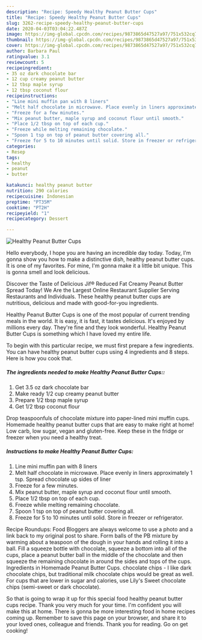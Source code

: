 ```yaml
---
description: "Recipe: Speedy Healthy Peanut Butter Cups"
title: "Recipe: Speedy Healthy Peanut Butter Cups"
slug: 3262-recipe-speedy-healthy-peanut-butter-cups
date: 2020-04-03T03:04:22.487Z
image: https://img-global.cpcdn.com/recipes/9873865d47527a97/751x532cq70/healthy-peanut-butter-cups-recipe-main-photo.jpg
thumbnail: https://img-global.cpcdn.com/recipes/9873865d47527a97/751x532cq70/healthy-peanut-butter-cups-recipe-main-photo.jpg
cover: https://img-global.cpcdn.com/recipes/9873865d47527a97/751x532cq70/healthy-peanut-butter-cups-recipe-main-photo.jpg
author: Barbara Paul
ratingvalue: 3.1
reviewcount: 5
recipeingredient:
- 35 oz dark chocolate bar
- 12 cup creamy peanut butter
- 12 tbsp maple syrup
- 12 tbsp coconut flour
recipeinstructions:
- "Line mini muffin pan with 8 liners"
- "Melt half chocolate in microwave. Place evenly in liners approximately 1 tsp. Spread chocolate up sides of liner"
- "Freeze for a few minutes."
- "Mix peanut butter, maple syrup and coconut flour until smooth."
- "Place 1/2 tbsp on top of each cup."
- "Freeze while melting remaining chocolate."
- "Spoon 1 tsp on top of peanut butter covering all."
- "Freeze for 5 to 10 minutes until solid. Store in freezer or refrigerator."
categories:
- Resep
tags:
- healthy
- peanut
- butter

katakunci: healthy peanut butter
nutrition: 290 calories
recipecuisine: Indonesian
preptime: "PT35M"
cooktime: "PT2H"
recipeyield: "1"
recipecategory: Dessert

---
```



![Healthy Peanut Butter Cups](https://img-global.cpcdn.com/recipes/9873865d47527a97/751x532cq70/healthy-peanut-butter-cups-recipe-main-photo.jpg)

Hello everybody, I hope you are having an incredible day today. Today, I'm gonna show you how to make a distinctive dish, healthy peanut butter cups. It is one of my favorites. For mine, I'm gonna make it a little bit unique. This is gonna smell and look delicious.

Discover the Taste of Delicious Jif® Reduced Fat Creamy Peanut Butter Spread Today! We Are the Largest Online Restaurant Supplier Serving Restaurants and Individuals. These healthy peanut butter cups are nutritious, delicious and made with good-for-you ingredients.

Healthy Peanut Butter Cups is one of the most popular of current trending meals in the world. It is easy, it is fast, it tastes delicious. It's enjoyed by millions every day. They're fine and they look wonderful. Healthy Peanut Butter Cups is something which I have loved my entire life.


To begin with this particular recipe, we must first prepare a few ingredients. You can have healthy peanut butter cups using 4 ingredients and 8 steps. Here is how you cook that.

##### The ingredients needed to make Healthy Peanut Butter Cups::

1. Get 3.5 oz dark chocolate bar
1. Make ready 1/2 cup creamy peanut butter
1. Prepare 1/2 tbsp maple syrup
1. Get 1/2 tbsp coconut flour


Drop teaspoonfuls of chocolate mixture into paper-lined mini muffin cups. Homemade healthy peanut butter cups that are easy to make right at home! Low carb, low sugar, vegan and gluten-free. Keep these in the fridge or freezer when you need a healthy treat. 

##### Instructions to make Healthy Peanut Butter Cups:

1. Line mini muffin pan with 8 liners
1. Melt half chocolate in microwave. Place evenly in liners approximately 1 tsp. Spread chocolate up sides of liner
1. Freeze for a few minutes.
1. Mix peanut butter, maple syrup and coconut flour until smooth.
1. Place 1/2 tbsp on top of each cup.
1. Freeze while melting remaining chocolate.
1. Spoon 1 tsp on top of peanut butter covering all.
1. Freeze for 5 to 10 minutes until solid. Store in freezer or refrigerator.


Recipe Roundups: Food Bloggers are always welcome to use a photo and a link back to my original post to share. Form balls of the PB mixture by warming about a teaspoon of the dough in your hands and rolling it into a ball. Fill a squeeze bottle with chocolate, squeeze a bottom into all of the cups, place a peanut butter ball in the middle of the chocolate and then squeeze the remaining chocolate in around the sides and tops of the cups. Ingredients in Homemade Peanut Butter Cups. chocolate chips - I like dark chocolate chips, but traditional milk chocolate chips would be great as well. For cups that are lower in sugar and calories, use Lily&#39;s Sweet chocolate chips (semi-sweet or dark chocolate). 

So that is going to wrap it up for this special food healthy peanut butter cups recipe. Thank you very much for your time. I'm confident you will make this at home. There is gonna be more interesting food in home recipes coming up. Remember to save this page on your browser, and share it to your loved ones, colleague and friends. Thank you for reading. Go on get cooking!
